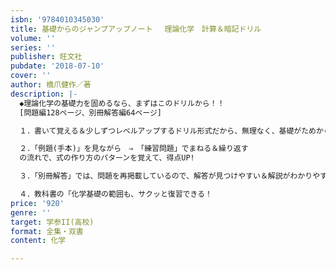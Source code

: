 ```yaml
---
isbn: '9784010345030'
title: 基礎からのジャンプアップノート 　理論化学　計算＆暗記ドリル
volume: ''
series: ''
publisher: 旺文社
pubdate: '2018-07-10'
cover: ''
author: 橋爪健作／著
description: |-
  ◆理論化学の基礎力を固めるなら、まずはこのドリルから！！
  [問題編128ページ、別冊解答編64ページ]

  １．書いて覚える＆少しずつレベルアップするドリル形式だから、無理なく、基礎がためから入試対策まで、実力UPできる！

  ２．「例題(手本)」を見ながら　⇒　「練習問題」でまねる＆繰り返す　
  の流れで、式の作り方のパターンを覚えて、得点UP!

  ３．「別冊解答」では、問題を再掲載しているので、解答が見つけやすい＆解説がわかりやすい

  ４．教科書の「化学基礎の範囲も、サクッと復習できる！
price: '920'
genre: ''
target: 学参II(高校)
format: 全集・双書
content: 化学

---
```

